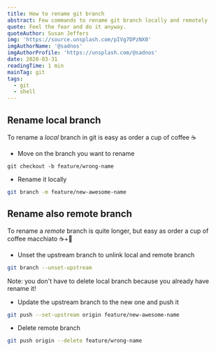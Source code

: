 ```yaml
---
title: How to rename git branch
abstract: Few commands to rename git branch locally and remotely
quote: Feel the fear and do it anyway.
quoteAuthor: Susan Jeffers
img: 'https://source.unsplash.com/pIVg7DPzNX0'
imgAuthorName: '@sadnos'
imgAuthorProfile: 'https://unsplash.com/@sadnos'
date: 2020-03-31
readingTime: 1 min
mainTag: git
tags:
  - git
  - shell
---
```


## Rename local branch

To rename a *local* branch in git is easy as order a cup of coffee ☕️

- Move on the branch you want to rename
```shell
git checkout -b feature/wrong-name
```

- Rename it locally
```bash
git branch -m feature/new-awesome-name
```

## Rename also remote branch

To rename a *remote* branch is quite longer, but easy as order a cup of coffee macchiato ☕️+🥛

- Unset the upstream branch to unlink local and remote branch
```bash
git branch --unset-upstream
```

Note: you don't have to delete local branch because you already have rename it!

- Update the upstream branch to the new one and push it
```bash
git push --set-upstream origin feature/new-awesome-name
```

- Delete remote branch
```bash
git push origin --delete feature/wrong-name
```
